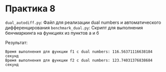# Практика 8

`dual_autodiff.py`: Файл для реализации dual numbers и автоматического дифференцирования
`benchmark_dual.py`: Скрипт для выполнения бенчмаркинга на функциях из пунктов a и б

Результат:
```
Время выполнения для функции f1 с dual numbers: 116.56371116638184 секунд
Время выполнения для функции f2 с dual numbers: 123.74031376838684 секунд
```


